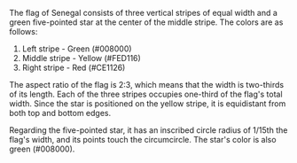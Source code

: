 The flag of Senegal consists of three vertical stripes of equal width and a green five-pointed star at the center of the middle stripe. The colors are as follows:

1. Left stripe - Green (#008000)
2. Middle stripe - Yellow (#FED116)
3. Right stripe - Red (#CE1126)

The aspect ratio of the flag is 2:3, which means that the width is two-thirds of its length. Each of the three stripes occupies one-third of the flag's total width. Since the star is positioned on the yellow stripe, it is equidistant from both top and bottom edges.

Regarding the five-pointed star, it has an inscribed circle radius of 1/15th the flag's width, and its points touch the circumcircle. The star's color is also green (#008000).